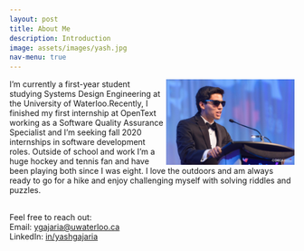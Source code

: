 ```yaml
---
layout: post
title: About Me
description: Introduction 
image: assets/images/yash.jpg
nav-menu: true
---
```

<div>
    <img src="/assets/images/yash2.jpg"
        alt=""
        style="float: right;margin-left: 5px; width: 45%; height: 45%" />
</div>

<p>I’m currently a first-year student studying Systems Design Engineering at the University of Waterloo.Recently, I finished my first internship at OpenText working as a Software Quality Assurance Specialist and I’m seeking fall 2020 internships in software development roles. Outside of school and work I’m a huge hockey and tennis fan and have been playing both since I was eight. I love the outdoors and am always ready to go for a hike and enjoy challenging myself with solving riddles and puzzles. <br><br>

 
Feel free to reach out:<br>
Email: <a href="mailto:ygajaria@uwaterloo.ca?subject=Hey Yash!">ygajaria@uwaterloo.ca</a><br>
LinkedIn: <a href="https://www.linkedin.com/in/yashgajaria/">in/yashgajaria</a> <br>


<br>
</p>






